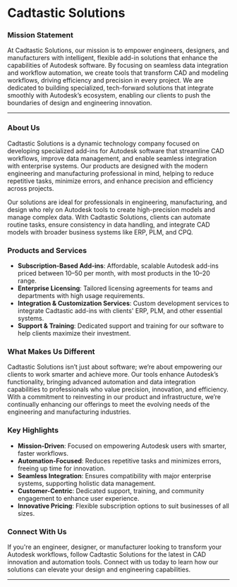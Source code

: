 # Cadtastic Solutions

### Mission Statement
At Cadtastic Solutions, our mission is to empower engineers, designers, and manufacturers with intelligent, flexible add-in solutions that enhance the capabilities of Autodesk software. By focusing on seamless data integration and workflow automation, we create tools that transform CAD and modeling workflows, driving efficiency and precision in every project. We are dedicated to building specialized, tech-forward solutions that integrate smoothly with Autodesk’s ecosystem, enabling our clients to push the boundaries of design and engineering innovation.

---

### About Us
Cadtastic Solutions is a dynamic technology company focused on developing specialized add-ins for Autodesk software that streamline CAD workflows, improve data management, and enable seamless integration with enterprise systems. Our products are designed with the modern engineering and manufacturing professional in mind, helping to reduce repetitive tasks, minimize errors, and enhance precision and efficiency across projects.

Our solutions are ideal for professionals in engineering, manufacturing, and design who rely on Autodesk tools to create high-precision models and manage complex data. With Cadtastic Solutions, clients can automate routine tasks, ensure consistency in data handling, and integrate CAD models with broader business systems like ERP, PLM, and CPQ.

### Products and Services
- **Subscription-Based Add-ins**: Affordable, scalable Autodesk add-ins priced between $10–$50 per month, with most products in the $10–$20 range.
- **Enterprise Licensing**: Tailored licensing agreements for teams and departments with high usage requirements.
- **Integration & Customization Services**: Custom development services to integrate Cadtastic add-ins with clients' ERP, PLM, and other essential systems.
- **Support & Training**: Dedicated support and training for our software to help clients maximize their investment.

### What Makes Us Different
Cadtastic Solutions isn’t just about software; we’re about empowering our clients to work smarter and achieve more. Our tools enhance Autodesk’s functionality, bringing advanced automation and data integration capabilities to professionals who value precision, innovation, and efficiency. With a commitment to reinvesting in our product and infrastructure, we’re continually enhancing our offerings to meet the evolving needs of the engineering and manufacturing industries.

### Key Highlights
- **Mission-Driven**: Focused on empowering Autodesk users with smarter, faster workflows.
- **Automation-Focused**: Reduces repetitive tasks and minimizes errors, freeing up time for innovation.
- **Seamless Integration**: Ensures compatibility with major enterprise systems, supporting holistic data management.
- **Customer-Centric**: Dedicated support, training, and community engagement to enhance user experience.
- **Innovative Pricing**: Flexible subscription options to suit businesses of all sizes.

### Connect With Us
If you're an engineer, designer, or manufacturer looking to transform your Autodesk workflows, follow Cadtastic Solutions for the latest in CAD innovation and automation tools. Connect with us today to learn how our solutions can elevate your design and engineering capabilities.

---
